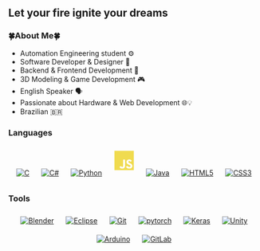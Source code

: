 ## Let your fire ignite your dreams 

### 🍀About Me🍀
- Automation Engineering student ⚙️
- Software Developer & Designer 🎨
- Backend & Frontend Development 🔧 
- 3D Modeling & Game Development 🎮
- English Speaker 🗣️
- Passionate about Hardware & Web Development 🌐💡 
- Brazilian 🇧🇷

### Languages  
<div align="center">  
<a href="https://www.cprogramming.com/" target="_blank"><img style="margin: 10px" src="https://profilinator.rishav.dev/skills-assets/c-original.svg" alt="C" height="40" /></a>  
<a href="https://docs.microsoft.com/en-us/dotnet/csharp/" target="_blank"><img style="margin: 10px" src="https://profilinator.rishav.dev/skills-assets/csharp-original.svg" alt="C#" height="40" /></a>   
<a href="https://www.python.org/" target="_blank"><img style="margin: 10px" src="https://profilinator.rishav.dev/skills-assets/python-original.svg" alt="Python" height="40" /></a>  
<a href="https://developer.mozilla.org/en-US/docs/Web/JavaScript/Guide" target="_blank"><img style="margin: 10px" src="https://raw.githubusercontent.com/devicons/devicon/master/icons/javascript/javascript-plain.svg" alt="JS" height="40" /></a>  
<a href="https://www.w3schools.com/java/" target="_blank"><img style="margin: 10px" src="https://cdn.jsdelivr.net/gh/devicons/devicon@latest/icons/java/java-original-wordmark.svg" alt="Java" height="40" /></a> 
<a href="https://en.wikipedia.org/wiki/HTML5" target="_blank"><img style="margin: 10px" src="https://profilinator.rishav.dev/skills-assets/html5-original-wordmark.svg" alt="HTML5" height="40" /></a>  
<a href="https://www.w3schools.com/css/" target="_blank"><img style="margin: 10px" src="https://profilinator.rishav.dev/skills-assets/css3-original-wordmark.svg" alt="CSS3" height="40" /></a>

</div>

### Tools  
<div align="center">
<a href="https://www.blender.org/" target="_blank"><img style="margin: 10px" src="https://cdn.jsdelivr.net/gh/devicons/devicon@latest/icons/blender/blender-original.svg" alt="Blender" height="40" /></a>
<a href="https://eclipseide.org/" target="_blank"><img style="margin: 10px" src="https://cdn.jsdelivr.net/gh/devicons/devicon@latest/icons/eclipse/eclipse-original.svg" alt="Eclipse" height="40" /></a>  
<a href="https://github.com/" target="_blank"><img style="margin: 10px" src="https://profilinator.rishav.dev/skills-assets/git-scm-icon.svg" alt="Git" height="40" /></a>    
<a href="https://pytorch.org/" target="_blank"><img style="margin: 10px" src="https://profilinator.rishav.dev/skills-assets/pytorch-icon.svg" alt="pytorch" height="40" /></a>  
<a href="https://keras.io/" target="_blank"><img style="margin: 10px" src="https://profilinator.rishav.dev/skills-assets/keras.png" alt="Keras" height="40" /></a>  
<a href="https://unity.com/" target="_blank"><img style="margin: 10px" src="https://profilinator.rishav.dev/skills-assets/unity.png" alt="Unity" height="40" /></a>  
<a href="https://www.arduino.cc/" target="_blank"><img style="margin: 10px" src="https://profilinator.rishav.dev/skills-assets/arduino.png" alt="Arduino" height="40" /></a>   
<a href="https://about.gitlab.com/" target="_blank"><img style="margin: 10px" src="https://cdn.jsdelivr.net/gh/devicons/devicon@latest/icons/gitlab/gitlab-original-wordmark.svg" alt="GitLab" height="40" /></a>  
</div>
